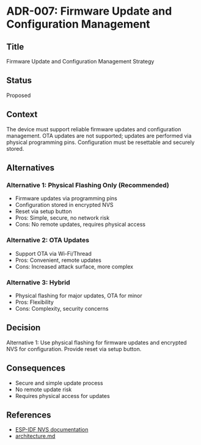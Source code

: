 # ADR-007: Firmware Update and Configuration Management

## Title
Firmware Update and Configuration Management Strategy

## Status
Proposed

## Context
The device must support reliable firmware updates and configuration management. OTA updates are not supported; updates are performed via physical programming pins. Configuration must be resettable and securely stored.

## Alternatives
### Alternative 1: Physical Flashing Only (Recommended)
- Firmware updates via programming pins
- Configuration stored in encrypted NVS
- Reset via setup button
- Pros: Simple, secure, no network risk
- Cons: No remote updates, requires physical access

### Alternative 2: OTA Updates
- Support OTA via Wi-Fi/Thread
- Pros: Convenient, remote updates
- Cons: Increased attack surface, more complex

### Alternative 3: Hybrid
- Physical flashing for major updates, OTA for minor
- Pros: Flexibility
- Cons: Complexity, security concerns

## Decision
Alternative 1: Use physical flashing for firmware updates and encrypted NVS for configuration. Provide reset via setup button.

## Consequences
- Secure and simple update process
- No remote update risk
- Requires physical access for updates

## References
- [ESP-IDF NVS documentation](https://docs.espressif.com/projects/esp-idf/en/latest/esp32/api-reference/storage/nvs_flash.html)
- [architecture.md](../../architecture.md)
